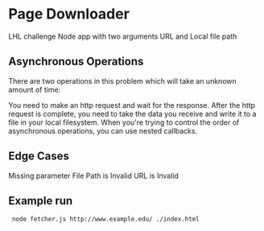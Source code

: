 # Page Downloader 

LHL challenge
Node app with two arguments
URL and Local file path

## Asynchronous Operations
There are two operations in this problem which will take an unknown amount of time:

You need to make an http request and wait for the response.
After the http request is complete, you need to take the data you receive and write it to a file in your local filesystem.
When you're trying to control the order of asynchronous operations, you can use nested callbacks.
## Edge Cases

Missing parameter
File Path is Invalid
URL is Invalid

## Example run

``` node fetcher.js http://www.example.edu/ ./index.html```